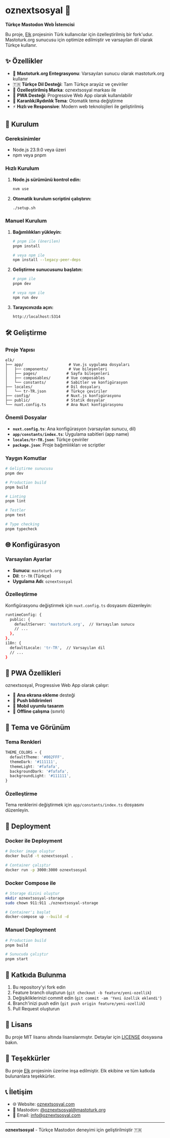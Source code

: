 # oznextsosyal 🦌

**Türkçe Mastodon Web İstemcisi**

Bu proje, [Elk](https://github.com/elk-zone/elk) projesinin Türk kullanıcılar için özelleştirilmiş bir fork'udur. Mastoturk.org sunucusu için optimize edilmiştir ve varsayılan dil olarak Türkçe kullanır.

## ✨ Özellikler

- 🎯 **Mastoturk.org Entegrasyonu**: Varsayılan sunucu olarak mastoturk.org kullanır
- 🇹🇷 **Türkçe Dil Desteği**: Tam Türkçe arayüz ve çeviriler
- 🎨 **Özelleştirilmiş Marka**: oznextsosyal markası ile
- 📱 **PWA Desteği**: Progressive Web App olarak kullanılabilir
- 🌙 **Karanlık/Aydınlık Tema**: Otomatik tema değiştirme
- ⚡ **Hızlı ve Responsive**: Modern web teknolojileri ile geliştirilmiş

## 🚀 Kurulum

### Gereksinimler

- Node.js 23.9.0 veya üzeri
- npm veya pnpm

### Hızlı Kurulum

1. **Node.js sürümünü kontrol edin:**
   ```bash
   nvm use
   ```

2. **Otomatik kurulum scriptini çalıştırın:**
   ```bash
   ./setup.sh
   ```

### Manuel Kurulum

1. **Bağımlılıkları yükleyin:**
   ```bash
   # pnpm ile (önerilen)
   pnpm install

   # veya npm ile
   npm install --legacy-peer-deps
   ```

2. **Geliştirme sunucusunu başlatın:**
   ```bash
   # pnpm ile
   pnpm dev

   # veya npm ile
   npm run dev
   ```

3. **Tarayıcınızda açın:**
   ```
   http://localhost:5314
   ```

## 🛠️ Geliştirme

### Proje Yapısı

```
elk/
├── app/                    # Vue.js uygulama dosyaları
│   ├── components/         # Vue bileşenleri
│   ├── pages/             # Sayfa bileşenleri
│   ├── composables/       # Vue composables
│   └── constants/         # Sabitler ve konfigürasyon
├── locales/               # Dil dosyaları
│   └── tr-TR.json         # Türkçe çeviriler
├── config/                # Nuxt.js konfigürasyonu
├── public/                # Statik dosyalar
└── nuxt.config.ts         # Ana Nuxt konfigürasyonu
```

### Önemli Dosyalar

- **`nuxt.config.ts`**: Ana konfigürasyon (varsayılan sunucu, dil)
- **`app/constants/index.ts`**: Uygulama sabitleri (app name)
- **`locales/tr-TR.json`**: Türkçe çeviriler
- **`package.json`**: Proje bağımlılıkları ve scriptler

### Yaygın Komutlar

```bash
# Geliştirme sunucusu
pnpm dev

# Production build
pnpm build

# Linting
pnpm lint

# Testler
pnpm test

# Type checking
pnpm typecheck
```

## 🌐 Konfigürasyon

### Varsayılan Ayarlar

- **Sunucu**: `mastoturk.org`
- **Dil**: `tr-TR` (Türkçe)
- **Uygulama Adı**: `oznextsosyal`

### Özelleştirme

Konfigürasyonu değiştirmek için `nuxt.config.ts` dosyasını düzenleyin:

```bash
runtimeConfig: {
  public: {
    defaultServer: 'mastoturk.org',  // Varsayılan sunucu
    // ...
  },
},
i18n: {
  defaultLocale: 'tr-TR',  // Varsayılan dil
  // ...
}
```

## 📱 PWA Özellikleri

oznextsosyal, Progressive Web App olarak çalışır:

- 📲 **Ana ekrana ekleme** desteği
- 🔔 **Push bildirimleri**
- 📱 **Mobil uyumlu tasarım**
- 🔄 **Offline çalışma** (sınırlı)

## 🎨 Tema ve Görünüm

### Tema Renkleri

```typescript
THEME_COLORS = {
  defaultTheme: '#002FFF',
  themeDark: '#111111',
  themeLight: '#fafafa',
  backgroundDark: '#fafafa',
  backgroundLight: '#111111',
}
```

### Özelleştirme

Tema renklerini değiştirmek için `app/constants/index.ts` dosyasını düzenleyin.

## 🔧 Deployment

### Docker ile Deployment

```bash
# Docker image oluştur
docker build -t oznextsosyal .

# Container çalıştır
docker run -p 3000:3000 oznextsosyal
```

### Docker Compose ile

```bash
# Storage dizini oluştur
mkdir oznextsosyal-storage
sudo chown 911:911 ./oznextsosyal-storage

# Container'ı başlat
docker-compose up --build -d
```

### Manuel Deployment

```bash
# Production build
pnpm build

# Sunucuda çalıştır
pnpm start
```

## 🤝 Katkıda Bulunma

1. Bu repository'yi fork edin
2. Feature branch oluşturun (`git checkout -b feature/yeni-ozellik`)
3. Değişikliklerinizi commit edin (`git commit -am 'Yeni özellik eklendi'`)
4. Branch'inizi push edin (`git push origin feature/yeni-ozellik`)
5. Pull Request oluşturun

## 📄 Lisans

Bu proje MIT lisansı altında lisanslanmıştır. Detaylar için [LICENSE](LICENSE) dosyasına bakın.

## 🙏 Teşekkürler

Bu proje [Elk](https://github.com/elk-zone/elk) projesinin üzerine inşa edilmiştir. Elk ekibine ve tüm katkıda bulunanlara teşekkürler.

## 📞 İletişim

- 🌐 Website: [oznextsosyal.com](https://oznextsosyal.com)
- 🐘 Mastodon: [@oznextsosyal@mastoturk.org](https://mastoturk.org/@oznextsosyal)
- 📧 Email: [info@oznextsosyal.com](mailto:info@oznextsosyal.com)

---

**oznextsosyal** - Türkçe Mastodon deneyimi için geliştirilmiştir 🇹🇷
